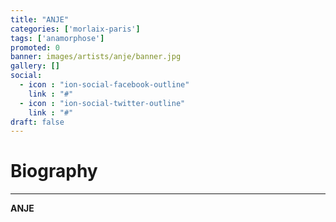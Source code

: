 ```yaml
---
title: "ANJE"
categories: ['morlaix-paris']
tags: ['anamorphose']
promoted: 0
banner: images/artists/anje/banner.jpg
gallery: []
social:
  - icon : "ion-social-facebook-outline"
    link : "#"
  - icon : "ion-social-twitter-outline"
    link : "#"
draft: false
---
```


# Biography
---

**ANJE**